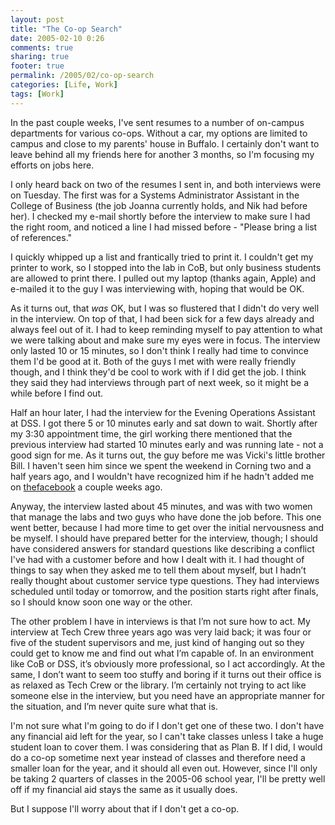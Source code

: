 ```yaml
---
layout: post
title: "The Co-op Search"
date: 2005-02-10 0:26
comments: true
sharing: true
footer: true
permalink: /2005/02/co-op-search
categories: [Life, Work]
tags: [Work]
---
```

In the past couple weeks, I've sent resumes to a number of on-campus departments for various co-ops.  Without a car, my options are limited to campus and close to my parents' house in Buffalo.  I certainly don't want to leave behind all my friends here for another 3 months, so I'm focusing my efforts on jobs here.

I only heard back on two of the resumes I sent in, and both interviews were on Tuesday.  The first was for a Systems Administrator Assistant in the College of Business (the job Joanna currently holds, and Nik had before her).  I checked my e-mail shortly before the interview to make sure I had the right room, and noticed a line I had missed before - "Please bring a list of references."

I quickly whipped up a list and frantically tried to print it.  I couldn't get my printer to work, so I stopped into the lab in CoB, but only business students are allowed to print there.  I pulled out my laptop (thanks again, Apple) and e-mailed it to the guy I was interviewing with, hoping that would be OK.

As it turns out, that <i>was</i> OK, but I was so flustered that I didn't do very well in the interview.  On top of that, I had been sick for a few days already and always feel out of it.  I had to keep reminding myself to pay attention to what we were talking about and make sure my eyes were in focus.  The interview only lasted 10 or 15 minutes, so I don't think I really had time to convince them I'd be good at it.  Both of the guys I met with were really friendly though, and I think they'd be cool to work with if I did get the job.  I think they said they had interviews through part of next week, so it might be a while before I find out.

Half an hour later, I had the interview for the Evening Operations Assistant at DSS.  I got there 5 or 10 minutes early and sat down to wait.  Shortly after my 3:30 appointment time, the girl working there mentioned that the previous interview had started 10 minutes early and was running late - not a good sign for me.  As it turns out, the guy before me was Vicki's little brother Bill.  I haven't seen him since we spent the weekend in Corning two and a half years ago, and I wouldn't have recognized him if he hadn't added me on <a href="http://www.thefacebook.com/">thefacebook</a> a couple weeks ago.

Anyway, the interview lasted about 45 minutes, and was with two women that manage the labs and two guys who have done the job before.  This one went better, because I had more time to get over the initial nervousness and be myself.  I should have prepared better for the interview, though; I should have considered answers for standard questions like describing a conflict I've had with a customer before and how I dealt with it.  I had thought of things to say when they asked me to tell them about myself, but I hadn’t really thought about customer service type questions.  They had interviews scheduled until today or tomorrow, and the position starts right after finals, so I should know soon one way or the other.

The other problem I have in interviews is that I’m not sure how to act.  My interview at Tech Crew three years ago was very laid back; it was four or five of the student supervisors and me, just kind of hanging out so they could get to know me and find out what I’m capable of.  In an environment like CoB or DSS, it’s obviously more professional, so I act accordingly.  At the same, I don’t want to seem too stuffy and boring if it turns out their office is as relaxed as Tech Crew or the library.  I’m certainly not trying to act like someone else in the interview, but you need have an appropriate manner for the situation, and I’m never quite sure what that is.

I'm not sure what I'm going to do if I don't get one of these two.  I don't have any financial aid left for the year, so I can't take classes unless I take a huge student loan to cover them.  I was considering that as Plan B.  If I did, I would do a co-op sometime next year instead of classes and therefore need a smaller loan for the year, and it should all even out.  However, since I'll only be taking 2 quarters of classes in the 2005-06 school year, I'll be pretty well off if my financial aid stays the same as it usually does.

But I suppose I'll worry about that if I don't get a co-op.
